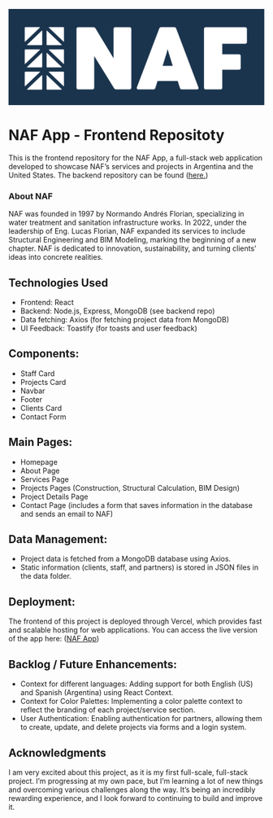 ![NAF Logo](src/assets/logo.png)

# NAF App - Frontend Repositoty
This is the frontend repository for the NAF App, a full-stack web application developed to showcase NAF’s services and projects in Argentina and the United States. The backend repository can be found ([here.](https://github.com/didonatodani/naf_backend))

### About NAF
NAF was founded in 1997 by Normando Andrés Florian, specializing in water treatment and sanitation infrastructure works. In 2022, under the leadership of Eng. Lucas Florian, NAF expanded its services to include Structural Engineering and BIM Modeling, marking the beginning of a new chapter. NAF is dedicated to innovation, sustainability, and turning clients' ideas into concrete realities.

## Technologies Used
- Frontend: React
- Backend: Node.js, Express, MongoDB (see backend repo)
- Data fetching: Axios (for fetching project data from MongoDB)
- UI Feedback: Toastify (for toasts and user feedback)
  
## Components:
- Staff Card
- Projects Card
- Navbar
- Footer
- Clients Card
- Contact Form
  
## Main Pages:
- Homepage
- About Page
- Services Page
- Projects Pages (Construction, Structural Calculation, BIM Design)
- Project Details Page
- Contact Page (includes a form that saves information in the database and sends an email to NAF)
  
## Data Management:
- Project data is fetched from a MongoDB database using Axios.
- Static information (clients, staff, and partners) is stored in JSON files in the data folder.

## Deployment:
The frontend of this project is deployed through Vercel, which provides fast and scalable hosting for web applications. You can access the live version of the app here: ([NAF App](https://naf-front.vercel.app/))

## Backlog / Future Enhancements:
- Context for different languages: Adding support for both English (US) and Spanish (Argentina) using React Context.
- Context for Color Palettes: Implementing a color palette context to reflect the branding of each project/service section.
- User Authentication: Enabling authentication for partners, allowing them to create, update, and delete projects via forms and a login system.

## Acknowledgments
I am very excited about this project, as it is my first full-scale, full-stack project. I’m progressing at my own pace, but I’m learning a lot of new things and overcoming various challenges along the way. It’s being an incredibly rewarding experience, and I look forward to continuing to build and improve it.

